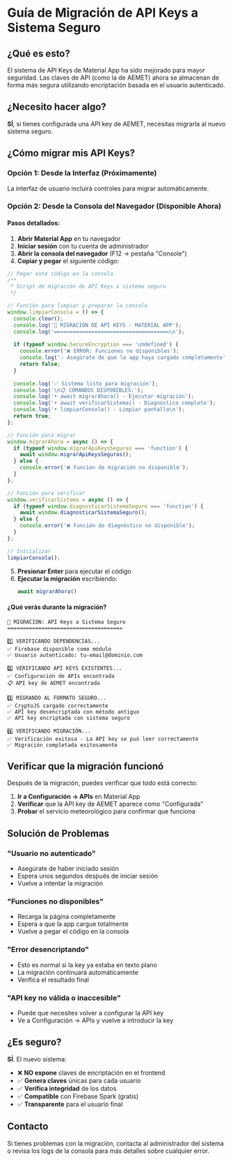 # Guía de Migración de API Keys a Sistema Seguro

## ¿Qué es esto?

El sistema de API Keys de Material App ha sido mejorado para mayor seguridad. Las claves de API (como la de AEMET) ahora se almacenan de forma más segura utilizando encriptación basada en el usuario autenticado.

## ¿Necesito hacer algo?

**SÍ**, si tienes configurada una API key de AEMET, necesitas migrarla al nuevo sistema seguro.

## ¿Cómo migrar mis API Keys?

### Opción 1: Desde la Interfaz (Próximamente)
La interfaz de usuario incluirá controles para migrar automáticamente.

### Opción 2: Desde la Consola del Navegador (Disponible Ahora)

#### Pasos detallados:

1. **Abrir Material App** en tu navegador
2. **Iniciar sesión** con tu cuenta de administrador
3. **Abrir la consola del navegador** (F12 → pestaña "Console")
4. **Copiar y pegar** el siguiente código:

```javascript
// Pegar este código en la consola
/**
 * Script de migración de API Keys a sistema seguro
 */

// Función para limpiar y preparar la consola
window.limpiarConsola = () => {
  console.clear();
  console.log('🚀 MIGRACIÓN DE API KEYS - MATERIAL APP');
  console.log('=====================================\n');
  
  if (typeof window.SecureEncryption === 'undefined') {
    console.error('❌ ERROR: Funciones no disponibles');
    console.log('💡 Asegúrate de que la app haya cargado completamente');
    return false;
  }
  
  console.log('✅ Sistema listo para migración');
  console.log('\n📋 COMANDOS DISPONIBLES:');
  console.log('• await migrarAhora() - Ejecutar migración');
  console.log('• await verificarSistema() - Diagnóstico completo');
  console.log('• limpiarConsola() - Limpiar pantalla\n');
  return true;
};

// Función para migrar
window.migrarAhora = async () => {
  if (typeof window.migrarApiKeysSeguras === 'function') {
    await window.migrarApiKeysSeguras();
  } else {
    console.error('❌ Función de migración no disponible');
  }
};

// Función para verificar
window.verificarSistema = async () => {
  if (typeof window.diagnosticarSistemaSeguro === 'function') {
    await window.diagnosticarSistemaSeguro();
  } else {
    console.error('❌ Función de diagnóstico no disponible');
  }
};

// Inicializar
limpiarConsola();
```

5. **Presionar Enter** para ejecutar el código
6. **Ejecutar la migración** escribiendo:
   ```javascript
   await migrarAhora()
   ```

#### ¿Qué verás durante la migración?

```
🔄 MIGRACIÓN: API Keys a Sistema Seguro
=====================================

1️⃣ VERIFICANDO DEPENDENCIAS...
✅ Firebase disponible como módulo
✅ Usuario autenticado: tu-email@dominio.com

2️⃣ VERIFICANDO API KEYS EXISTENTES...
✅ Configuración de APIs encontrada
📋 API key de AEMET encontrada

3️⃣ MIGRANDO AL FORMATO SEGURO...
✅ CryptoJS cargado correctamente
✅ API key desencriptada con método antiguo
✅ API key encriptada con sistema seguro

4️⃣ VERIFICANDO MIGRACIÓN...
✅ Verificación exitosa - La API key se può leer correctamente
✅ Migración completada exitosamente
```

## Verificar que la migración funcionó

Después de la migración, puedes verificar que todo está correcto:

1. **Ir a Configuración → APIs** en Material App
2. **Verificar** que la API key de AEMET aparece como "Configurada"
3. **Probar** el servicio meteorológico para confirmar que funciona

## Solución de Problemas

### "Usuario no autenticado"
- Asegúrate de haber iniciado sesión
- Espera unos segundos después de iniciar sesión
- Vuelve a intentar la migración

### "Funciones no disponibles"
- Recarga la página completamente
- Espera a que la app cargue totalmente
- Vuelve a pegar el código en la consola

### "Error desencriptando"
- Esto es normal si la key ya estaba en texto plano
- La migración continuará automáticamente
- Verifica el resultado final

### "API key no válida o inaccesible"
- Puede que necesites volver a configurar la API key
- Ve a Configuración → APIs y vuelve a introducir la key

## ¿Es seguro?

**SÍ**. El nuevo sistema:

- ❌ **NO expone** claves de encriptación en el frontend
- ✅ **Genera claves** únicas para cada usuario
- ✅ **Verifica integridad** de los datos
- ✅ **Compatible** con Firebase Spark (gratis)
- ✅ **Transparente** para el usuario final

## Contacto

Si tienes problemas con la migración, contacta al administrador del sistema o revisa los logs de la consola para más detalles sobre cualquier error.
